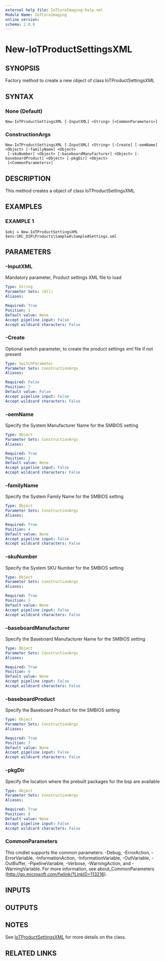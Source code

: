 ```yaml
---
external help file: IoTCoreImaging-help.xml
Module Name: IoTCoreImaging
online version:
schema: 2.0.0
---
```


# New-IoTProductSettingsXML

## SYNOPSIS
Factory method to create a new object of class IoTProductSettingsXML

## SYNTAX

### None (Default)
```
New-IoTProductSettingsXML [-InputXML] <String> [<CommonParameters>]
```

### ConstructionArgs
```
New-IoTProductSettingsXML [-InputXML] <String> [-Create] [-oemName] <Object> [-familyName] <Object>
 [-skuNumber] <Object> [-baseboardManufacturer] <Object> [-baseboardProduct] <Object> [-pkgDir] <Object>
 [<CommonParameters>]
```

## DESCRIPTION
This method creates a object of class IoTProductSettingsXML

## EXAMPLES

### EXAMPLE 1
```
$obj = New-IoTProductSettingsXML $env:SRC_DIR\Products\SampleA\SampleASettings.xml
```

## PARAMETERS

### -InputXML
Mandatory parameter, Product settings XML file to load

```yaml
Type: String
Parameter Sets: (All)
Aliases:

Required: True
Position: 1
Default value: None
Accept pipeline input: False
Accept wildcard characters: False
```

### -Create
Optional switch parameter, to create the product settings xml file if not present

```yaml
Type: SwitchParameter
Parameter Sets: ConstructionArgs
Aliases:

Required: False
Position: 2
Default value: False
Accept pipeline input: False
Accept wildcard characters: False
```

### -oemName
Specify the System Manufacturer Name for the SMBIOS setting

```yaml
Type: Object
Parameter Sets: ConstructionArgs
Aliases:

Required: True
Position: 3
Default value: None
Accept pipeline input: False
Accept wildcard characters: False
```

### -familyName
Specify the System Family Name for the SMBIOS setting

```yaml
Type: Object
Parameter Sets: ConstructionArgs
Aliases:

Required: True
Position: 4
Default value: None
Accept pipeline input: False
Accept wildcard characters: False
```

### -skuNumber
Specify the System SKU Number for the SMBIOS setting

```yaml
Type: Object
Parameter Sets: ConstructionArgs
Aliases:

Required: True
Position: 5
Default value: None
Accept pipeline input: False
Accept wildcard characters: False
```

### -baseboardManufacturer
Specify the Baseboard Manufacturer Name for the SMBIOS setting

```yaml
Type: Object
Parameter Sets: ConstructionArgs
Aliases:

Required: True
Position: 6
Default value: None
Accept pipeline input: False
Accept wildcard characters: False
```

### -baseboardProduct
Specify the Baseboard Product for the SMBIOS setting

```yaml
Type: Object
Parameter Sets: ConstructionArgs
Aliases:

Required: True
Position: 7
Default value: None
Accept pipeline input: False
Accept wildcard characters: False
```

### -pkgDir
Specify the location where the prebuilt packages for the bsp are available

```yaml
Type: Object
Parameter Sets: ConstructionArgs
Aliases:

Required: True
Position: 8
Default value: None
Accept pipeline input: False
Accept wildcard characters: False
```

### CommonParameters
This cmdlet supports the common parameters: -Debug, -ErrorAction, -ErrorVariable, -InformationAction, -InformationVariable, -OutVariable, -OutBuffer, -PipelineVariable, -Verbose, -WarningAction, and -WarningVariable. For more information, see about_CommonParameters (http://go.microsoft.com/fwlink/?LinkID=113216).

## INPUTS

## OUTPUTS

## NOTES
See [IoTProductSettingsXML](Classes/IoTProductSettingsXML.md) for more details on the class.

## RELATED LINKS
